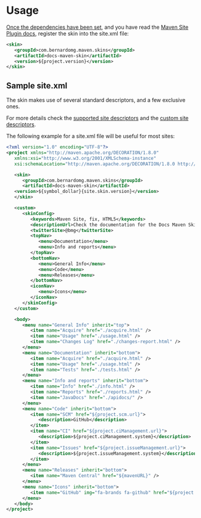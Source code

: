 # Usage

[Once the dependencies have been set][acquire], and you have read the [Maven Site Plugin docs][maven-site], register the skin into the site.xml file:

```xml
<skin>
   <groupId>com.bernardomg.maven.skins</groupId>
   <artifactId>docs-maven-skin</artifactId>
   <version>${project.version}</version>
</skin>
```

## Sample site.xml

The skin makes use of several standard descriptors, and a few exclusive ones.

For more details check the [supported site descriptors][site_descriptor] and the [custom site descriptors][custom_site_descriptor].

The following example for a site.xml file will be useful for most sites:

```xml
<?xml version="1.0" encoding="UTF-8"?>
<project xmlns="http://maven.apache.org/DECORATION/1.8.0"
   xmlns:xsi="http://www.w3.org/2001/XMLSchema-instance"
   xsi:schemaLocation="http://maven.apache.org/DECORATION/1.8.0 http://maven.apache.org/xsd/decoration-1.8.0.xsd">

   <skin>
      <groupId>com.bernardomg.maven.skins</groupId>
      <artifactId>docs-maven-skin</artifactId>
   <version>${symbol_dollar}{site.skin.version}</version>
   </skin>

   <custom>
      <skinConfig>
         <keywords>Maven Site, fix, HTML5</keywords>
         <descriptionUrl>Check the documentation for the Docs Maven Skin</descriptionUrl>
         <twitterSite>@bmg</twitterSite>
         <topNav>
            <menu>Documentation</menu>
            <menu>Info and reports</menu>
         </topNav>
         <bottomNav>
            <menu>General Info</menu>
            <menu>Code</menu>
            <menu>Releases</menu>
         </bottomNav>
         <iconNav>
            <menu>Icons</menu>
         </iconNav>
      </skinConfig>
   </custom>

   <body>
      <menu name="General Info" inherit="top">
         <item name="Acquire" href="./acquire.html" />
         <item name="Usage" href="./usage.html" />
         <item name="Changes Log" href="./changes-report.html" />
      </menu>
      <menu name="Documentation" inherit="bottom">
         <item name="Acquire" href="./acquire.html" />
         <item name="Usage" href="./usage.html" />
         <item name="Tests" href="./tests.html" />
      </menu>
      <menu name="Info and reports" inherit="bottom">
         <item name="Info" href="./info.html" />
         <item name="Reports" href="./reports.html" />
         <item name="JavaDocs" href="./apidocs/" />
      </menu>
      <menu name="Code" inherit="bottom">
         <item name="SCM" href="${project.scm.url}">
            <description>GitHub</description>
         </item>
         <item name="CI" href="${project.ciManagement.url}">
            <description>${project.ciManagement.system}</description>
         </item>
         <item name="Issues" href="${project.issueManagement.url}">
            <description>${project.issueManagement.system}</description>
         </item>
      </menu>
      <menu name="Releases" inherit="bottom">
         <item name="Maven Central" href="${mavenURL}" />
      </menu>
      <menu name="Icons" inherit="bottom">
         <item name="GitHub" img="fa-brands fa-github" href="${project.scm.url}" />
      </menu>
   </body>
</project>
```

[maven-site]: https://maven.apache.org/plugins/maven-site-plugin/

[acquire]: ./acquire.html
[site_descriptor]: ./site_descriptor.html
[custom_site_descriptor]: ./custom_site_descriptor.html
